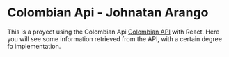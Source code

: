 # Colombian Api - Johnatan Arango

This is a proyect using the Colombian Api [Colombian API](https://api-colombia.com/) with React. Here you will see some information retrieved from the API, with a certain degree fo implementation. 

